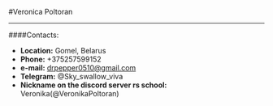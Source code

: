 #Veronica Poltoran
___
####Contacts:
- **Location:** Gomel, Belarus
- **Phone:** +375257599152
- **e-mail:** drpepper0510@gmail.com
- **Telegram:** @Sky_swallow_viva
- **Nickname on the discord server rs school:** Veronika(@VeronikaPoltoran)

